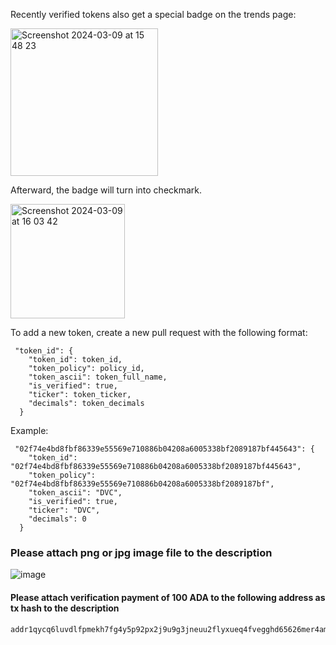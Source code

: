Recently verified tokens also get a special badge on the trends page:

<img width="236" alt="Screenshot 2024-03-09 at 15 48 23" src="https://github.com/CNFT-Predator/verified-tokens/assets/44160230/dd78dfb3-419f-4b4a-8b20-07531ea5a5dd">

Afterward, the badge will turn into checkmark.

<img width="183" alt="Screenshot 2024-03-09 at 16 03 42" src="https://github.com/CNFT-Predator/verified-tokens/assets/44160230/cda80cd1-5cef-4232-81e1-4345881971c9">

To add a new token, create a new pull request with the following format:

```
 "token_id": {
    "token_id": token_id,
    "token_policy": policy_id,
    "token_ascii": token_full_name,
    "is_verified": true,
    "ticker": token_ticker,
    "decimals": token_decimals
  }
```

Example:
```
 "02f74e4bd8fbf86339e55569e710886b04208a6005338bf2089187bf445643": {
    "token_id": "02f74e4bd8fbf86339e55569e710886b04208a6005338bf2089187bf445643",
    "token_policy": "02f74e4bd8fbf86339e55569e710886b04208a6005338bf2089187bf",
    "token_ascii": "DVC",
    "is_verified": true,
    "ticker": "DVC",
    "decimals": 0
  }
```

### Please attach png or jpg image file to the description
![image](https://github.com/CNFT-Predator/verified-tokens/assets/44160230/26b1c721-f4d4-46c9-bd07-6f985bba3c29)

#### Please attach verification payment of 100 ADA to the following address as tx hash to the description
```
addr1qycq6luvdlfpmekh7fg4y5p92px2j9u9g3jneuu2flyxueq4fvegghd65626mer4amt9k60myjanlpdn7zwfn2cvrjusaqf5z8
```

